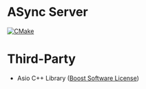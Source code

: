 # ASync Server

[![CMake](https://github.com/uknowenough/async-server/actions/workflows/cmake.yml/badge.svg?branch=main)](https://github.com/uknowenough/async-server/actions/workflows/cmake.yml)

# Third-Party
- Asio C++ Library ([Boost Software License](https://www.boost.org/LICENSE_1_0.txt))
